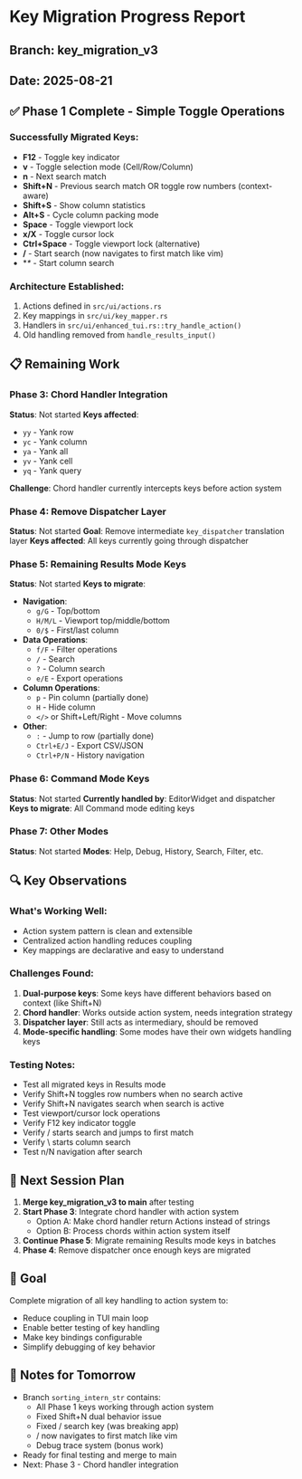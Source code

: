 # Key Migration Progress Report
## Branch: key_migration_v3
## Date: 2025-08-21

## ✅ Phase 1 Complete - Simple Toggle Operations

### Successfully Migrated Keys:
- **F12** - Toggle key indicator
- **v** - Toggle selection mode (Cell/Row/Column)  
- **n** - Next search match
- **Shift+N** - Previous search match OR toggle row numbers (context-aware)
- **Shift+S** - Show column statistics
- **Alt+S** - Cycle column packing mode
- **Space** - Toggle viewport lock
- **x/X** - Toggle cursor lock
- **Ctrl+Space** - Toggle viewport lock (alternative)
- **/** - Start search (now navigates to first match like vim)
- **\** - Start column search

### Architecture Established:
1. Actions defined in `src/ui/actions.rs`
2. Key mappings in `src/ui/key_mapper.rs`
3. Handlers in `src/ui/enhanced_tui.rs::try_handle_action()`
4. Old handling removed from `handle_results_input()`

## 📋 Remaining Work

### Phase 3: Chord Handler Integration
**Status**: Not started
**Keys affected**: 
- `yy` - Yank row
- `yc` - Yank column
- `ya` - Yank all
- `yv` - Yank cell
- `yq` - Yank query

**Challenge**: Chord handler currently intercepts keys before action system

### Phase 4: Remove Dispatcher Layer
**Status**: Not started
**Goal**: Remove intermediate `key_dispatcher` translation layer
**Keys affected**: All keys currently going through dispatcher

### Phase 5: Remaining Results Mode Keys
**Status**: Not started
**Keys to migrate**:
- **Navigation**: 
  - `g/G` - Top/bottom
  - `H/M/L` - Viewport top/middle/bottom
  - `0/$` - First/last column
- **Data Operations**:
  - `f/F` - Filter operations  
  - `/` - Search
  - `?` - Column search
  - `e/E` - Export operations
- **Column Operations**:
  - `p` - Pin column (partially done)
  - `H` - Hide column
  - `</>` or Shift+Left/Right - Move columns
- **Other**:
  - `:` - Jump to row (partially done)
  - `Ctrl+E/J` - Export CSV/JSON
  - `Ctrl+P/N` - History navigation

### Phase 6: Command Mode Keys
**Status**: Not started
**Currently handled by**: EditorWidget and dispatcher
**Keys to migrate**: All Command mode editing keys

### Phase 7: Other Modes
**Status**: Not started
**Modes**: Help, Debug, History, Search, Filter, etc.

## 🔍 Key Observations

### What's Working Well:
- Action system pattern is clean and extensible
- Centralized action handling reduces coupling
- Key mappings are declarative and easy to understand

### Challenges Found:
1. **Dual-purpose keys**: Some keys have different behaviors based on context (like Shift+N)
2. **Chord handler**: Works outside action system, needs integration strategy
3. **Dispatcher layer**: Still acts as intermediary, should be removed
4. **Mode-specific handling**: Some modes have their own widgets handling keys

### Testing Notes:
- Test all migrated keys in Results mode
- Verify Shift+N toggles row numbers when no search active
- Verify Shift+N navigates search when search is active
- Test viewport/cursor lock operations
- Verify F12 key indicator toggle
- Verify / starts search and jumps to first match
- Verify \ starts column search
- Test n/N navigation after search

## 📅 Next Session Plan

1. **Merge key_migration_v3 to main** after testing
2. **Start Phase 3**: Integrate chord handler with action system
   - Option A: Make chord handler return Actions instead of strings
   - Option B: Process chords within action system itself
3. **Continue Phase 5**: Migrate remaining Results mode keys in batches
4. **Phase 4**: Remove dispatcher once enough keys are migrated

## 🎯 Goal
Complete migration of all key handling to action system to:
- Reduce coupling in TUI main loop
- Enable better testing of key handling
- Make key bindings configurable
- Simplify debugging of key behavior

## 📝 Notes for Tomorrow
- Branch `sorting_intern_str` contains:
  - All Phase 1 keys working through action system
  - Fixed Shift+N dual behavior issue
  - Fixed / search key (was breaking app)
  - / now navigates to first match like vim
  - Debug trace system (bonus work)
- Ready for final testing and merge to main
- Next: Phase 3 - Chord handler integration